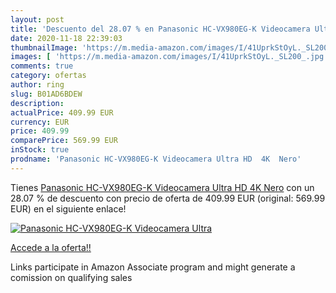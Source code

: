 ```yaml
---
layout: post
title: 'Descuento del 28.07 % en Panasonic HC-VX980EG-K Videocamera Ultra'
date: 2020-11-18 22:39:03
thumbnailImage: 'https://m.media-amazon.com/images/I/41UprkStOyL._SL200_.jpg'
images: [ 'https://m.media-amazon.com/images/I/41UprkStOyL._SL200_.jpg' ]
comments: true
category: ofertas
author: ring
slug: B01AD6BDEW
description:
actualPrice: 409.99 EUR
currency: EUR
price: 409.99
comparePrice: 569.99 EUR
inStock: true
prodname: 'Panasonic HC-VX980EG-K Videocamera Ultra HD  4K  Nero'
---
```


Tienes [Panasonic HC-VX980EG-K Videocamera Ultra HD  4K  Nero](https://www.amazon.it/dp/B01AD6BDEW/?tag=tolees00-21) con un 28.07 % de descuento con precio de oferta de 409.99 EUR (original: 569.99 EUR) en el siguiente enlace!

[![Panasonic HC-VX980EG-K Videocamera Ultra](https://m.media-amazon.com/images/I/41UprkStOyL._SL200_.jpg)](https://www.amazon.it/dp/B01AD6BDEW/?tag=tolees00-21)

[Accede a la oferta!!](https://www.amazon.it/dp/B01AD6BDEW/?tag=tolees00-21)

Links participate in Amazon Associate program and might generate a comission on qualifying sales


